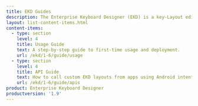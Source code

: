 ```yaml
---
title: EKD Guides
description: The Enterprise Keyboard Designer (EKD) is a key-Layout editor for Windows 7, 8 and 10 with a GUI for creating custom key layouts for Zebra devices. 
layout: list-content-items.html
content-items:
  - type: section
    level: 4
    title: Usage Guide
    text: A step-by-step guide to first-time usage and deployment. 
    url: /ekd/1-6/guide/usage
  - type: section
    level: 4
    title: API Guide
    text: How to call custom EKD layouts from apps using Android intents.  
    url: /ekd/1-6/guide/apis
product: Enterprise Keyboard Designer
productversion: '1.9'
---
```





